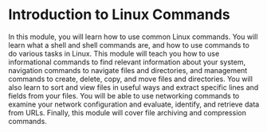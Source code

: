 # Introduction to Linux Commands

In this module, you will learn how to use common Linux commands. You will learn what a shell and shell commands are, and how to use commands to do various tasks in Linux. This module will teach you how to use informational commands to find relevant information about your system, navigation commands to navigate files and directories, and management commands to create, delete, copy, and move files and directories. You will also learn to sort and view files in useful ways and extract specific lines and fields from your files. You will be able to use networking commands to examine your network configuration and evaluate, identify, and retrieve data from URLs. Finally, this module will cover file archiving and compression commands.